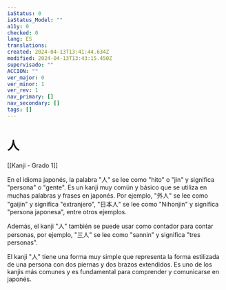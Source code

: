 ```yaml
---
iaStatus: 0
iaStatus_Model: ""
a11y: 0
checked: 0
lang: ES
translations: 
created: 2024-04-13T13:41:44.634Z
modified: 2024-04-13T13:43:15.450Z
supervisado: ""
ACCION: ""
ver_major: 0
ver_minor: 1
ver_rev: 1
nav_primary: []
nav_secondary: []
tags: []
---
```

# 人

[[Kanji - Grado 1]]

En el idioma japonés, la palabra "人" se lee como "hito" o "jin" y significa "persona" o "gente". Es un kanji muy común y básico que se utiliza en muchas palabras y frases en japonés. Por ejemplo, "外人" se lee como "gaijin" y significa "extranjero", "日本人" se lee como "Nihonjin" y significa "persona japonesa", entre otros ejemplos.

Además, el kanji "人" también se puede usar como contador para contar personas, por ejemplo, "三人" se lee como "sannin" y significa "tres personas".

El kanji "人" tiene una forma muy simple que representa la forma estilizada de una persona con dos piernas y dos brazos extendidos. Es uno de los kanjis más comunes y es fundamental para comprender y comunicarse en japonés.
